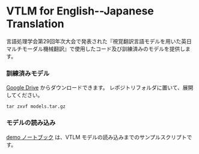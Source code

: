 # VTLM for English--Japanese Translation

言語処理学会第29回年次大会で発表された『視覚翻訳言語モデルを用いた英日マルチモーダル機械翻訳』で使用したコード及び訓練済みのモデルを提供します。

### 訓練済みモデル

[Google Drive](https://drive.google.com/drive/folders/1nH_VmumwG_i8c1CrtqisLvJVczS_8HtT?usp=sharing) からダウンロードできます。
レポジトリフォルダに置いて、展開してください。

```
tar zxvf models.tar.gz
```

### モデルの読み込み

[demo ノートブック](demo.ipynb) は、VTLM モデルの読み込みまでのサンプルスクリプトです。
